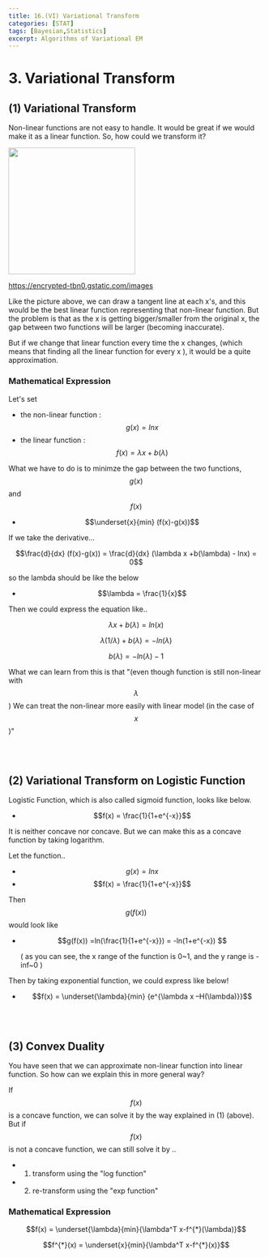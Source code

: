 ```yaml
---
title: 16.(VI) Variational Transform
categories: [STAT]
tags: [Bayesian,Statistics]
excerpt: Algorithms of Variational EM
---
```


# 3. Variational Transform

<script src="https://cdn.mathjax.org/mathjax/latest/MathJax.js?config=TeX-AMS-MML_HTMLorMML" type="text/javascript"></script>

## (1) Variational Transform

Non-linear functions are not easy to handle. It would be great if we would make it as a linear function. So, how could we transform it?

<img src="https://encrypted-tbn0.gstatic.com/images?q=tbn%3AANd9GcTiui_8lbpS-ax6n7Zc6YLw97vKILWCwQbMjte6FDdfifOlJnPP" width="250" /> </br>

https://encrypted-tbn0.gstatic.com/images

Like the picture above, we can draw a tangent line at each x's, and this would be the best linear function representing that non-linear function. But the problem is that as the x is getting bigger/smaller from the original x, the gap between two functions will be larger (becoming inaccurate).

But if we change that linear function every time the x changes, (which means that finding all the linear function for every x ), it would be a quite approximation.



### Mathematical Expression

Let's set

- the non-linear function : $$g(x) = lnx$$
- the linear function : $$f(x) = \lambda x + b(\lambda)$$

What we have to do is to minimze the gap between the two functions, $$g(x)$$ and $$f(x)$$

- $$\underset{x}{min} (f(x)-g(x))$$

If we take the derivative...

$$\frac{d}{dx} (f(x)-g(x)) = \frac{d}{dx} (\lambda x +b(\lambda) - lnx) = 0$$

so the lambda should be like the below

- $$\lambda = \frac{1}{x}$$



Then we could express the equation like..

$$\lambda x + b(\lambda) = ln(x)$$

$$\lambda (1/\lambda) + b(\lambda) = -ln(\lambda)$$

$$b(\lambda) = -ln(\lambda) -1 $$



What we can learn from this is that "(even though function is still non-linear with $$\lambda$$) We can treat the non-linear more easily with linear model (in the case of $$x$$)"

<br>

<br>

## (2) Variational Transform on Logistic Function

Logistic Function, which is also called sigmoid function, looks like below.

- $$f(x) = \frac{1}{1+e^{-x}}$$

It is neither concave nor concave. But we can make this as a concave function by taking logarithm.



Let the function..

- $$g(x) = lnx$$
- $$f(x) = \frac{1}{1+e^{-x}}$$



Then $$g(f(x))$$ would look like

- $$g(f(x)) =ln(\frac{1}{1+e^{-x}}) = -ln(1+e^{-x}) $$

  ( as you can see, the x range of the function is 0~1, and the y range is -inf~0 )

  

Then by taking exponential function, we could express like below!

- $$f(x) = \underset{\lambda}{min} {e^{\lambda x –H(\lambda)}}$$

<br>

<br>

## (3) Convex Duality

You have seen that we can approximate non-linear function into linear function. So how can we explain this in more general way?

If $$f(x)$$ is a concave function, we can solve it by the way explained in (1) (above).
But if $$f(x)$$ is not a concave function, we can still solve it by ..

- 1) transform using the "log function"
- 2) re-transform using the "exp function"



### Mathematical Expression

$$f(x) = \underset{\lambda}{min}{\lambda^T x-f^{*}(\lambda)}$$

$$f^{*}(x) = \underset{x}{min}{\lambda^T x-f^{*}(x)}$$

